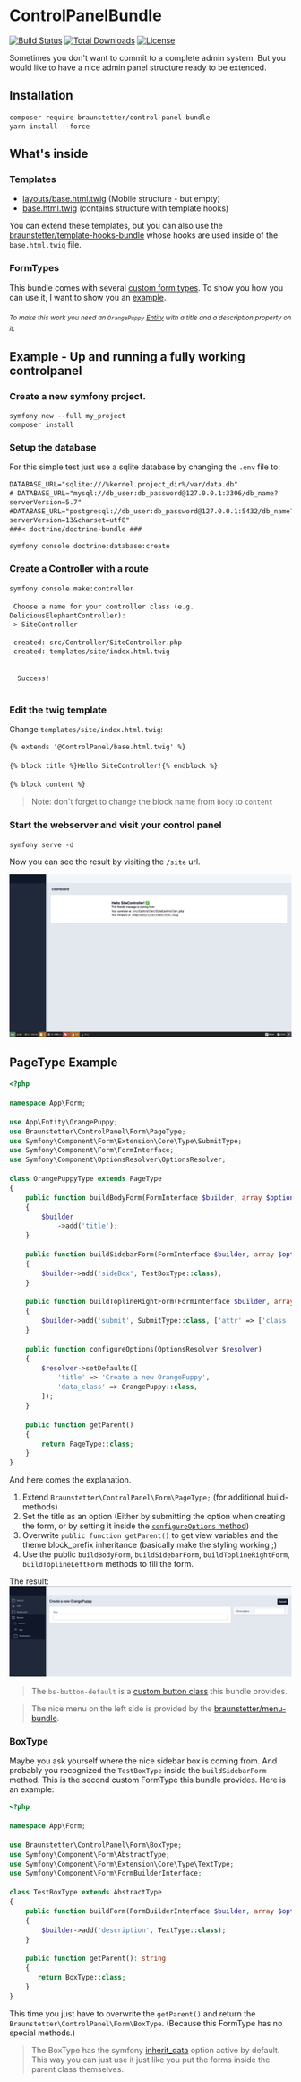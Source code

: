 # ControlPanelBundle

[![Build Status](https://app.travis-ci.com/Braunstetter/ControlPanelBundle.svg?branch=main)](https://app.travis-ci.com/Braunstetter/ControlPanelBundle)
[![Total Downloads](http://poser.pugx.org/braunstetter/control-panel-bundle/downloads)](https://packagist.org/packages/braunstetter/control-panel-bundle)
[![License](http://poser.pugx.org/braunstetter/control-panel-bundle/license)](https://packagist.org/packages/braunstetter/control-panel-bundle)

Sometimes you don't want to commit to a complete admin system. But you would like to have a nice admin panel structure
ready to be extended.

## Installation

```shell
composer require braunstetter/control-panel-bundle
yarn install --force
```

## What's inside

### Templates

- [layouts/base.html.twig](Resources/views/layouts/base.html.twig) (Mobile structure - but empty)
- [base.html.twig](Resources/views/base.html.twig) (contains structure with template hooks)

You can extend these templates, but you can also use
the [braunstetter/template-hooks-bundle](https://github.com/Braunstetter/TemplateHooksBundle) whose hooks are used
inside of the `base.html.twig` file.

### FormTypes

This bundle comes with several [custom form types](https://symfony.com/doc/current/form/create_custom_field_type.html).
To show you how you can use it, I want to show you an [example](#pagetype-example).

<sub>_To make this work you need an `OrangePuppy` [Entity](https://symfony.com/doc/current/doctrine.html#creating-an-entity-class) with a title and a description property on it._</sub>


## Example - Up and running a fully working controlpanel

### Create a new symfony project.

```shell
symfony new --full my_project
composer install
```

### Setup the database

For this simple test just use a sqlite database by changing the `.env` file to:

```dotenv
DATABASE_URL="sqlite:///%kernel.project_dir%/var/data.db"
# DATABASE_URL="mysql://db_user:db_password@127.0.0.1:3306/db_name?serverVersion=5.7"
#DATABASE_URL="postgresql://db_user:db_password@127.0.0.1:5432/db_name?serverVersion=13&charset=utf8"
###< doctrine/doctrine-bundle ###
```

````shell
symfony console doctrine:database:create
````

### Create a Controller with a route

```shell
symfony console make:controller

 Choose a name for your controller class (e.g. DeliciousElephantController):
 > SiteController

 created: src/Controller/SiteController.php
 created: templates/site/index.html.twig

           
  Success! 
           

```

### Edit the twig template

Change `templates/site/index.html.twig`:

```html
{% extends '@ControlPanel/base.html.twig' %}

{% block title %}Hello SiteController!{% endblock %}

{% block content %}
```

> Note: don't forget to change the block name from `body` to `content`

### Start the webserver and visit your control panel

```shell
symfony serve -d
```

Now you can see the result by visiting the `/site` url.

![Empty control panel](docs/images/empty_control_panel.png)


## PageType Example

```php
<?php

namespace App\Form;

use App\Entity\OrangePuppy;
use Braunstetter\ControlPanel\Form\PageType;
use Symfony\Component\Form\Extension\Core\Type\SubmitType;
use Symfony\Component\Form\FormInterface;
use Symfony\Component\OptionsResolver\OptionsResolver;

class OrangePuppyType extends PageType
{
    public function buildBodyForm(FormInterface $builder, array $options)
    {
        $builder
            ->add('title');
    }

    public function buildSidebarForm(FormInterface $builder, array $options)
    {
        $builder->add('sideBox', TestBoxType::class);
    }

    public function buildToplineRightForm(FormInterface $builder, array $options)
    {
        $builder->add('submit', SubmitType::class, ['attr' => ['class' => 'bs-button-default']]);
    }

    public function configureOptions(OptionsResolver $resolver)
    {
        $resolver->setDefaults([
            'title' => 'Create a new OrangePuppy',
            'data_class' => OrangePuppy::class,
        ]);
    }

    public function getParent()
    {
        return PageType::class;
    }
}
```

And here comes the explanation.

1. Extend `Braunstetter\ControlPanel\Form\PageType;` (for additional build-methods)
2. Set the title as an option (Either by submitting the option when creating the form, or by setting it inside
   the [`configureOptions` method](https://symfony.com/doc/current/forms.html#passing-options-to-forms))
3. Overwrite `public function getParent()` to get view variables and the theme block_prefix inheritance (basically make
   the styling working ;)
4. Use the public `buildBodyForm`, `buildSidebarForm`, `buildToplineRightForm`, `buildToplineLeftForm` methods to fill
   the form.

The result:
![page form result](./docs/images/page_form_result.png)

> The `bs-button-default` is a [custom button class](src/Resources/assets/css/elements/buttons.css) this bundle provides.

> The nice menu on the left side is provided by the [braunstetter/menu-bundle](https://github.com/Braunstetter/menu-bundle).
 

### BoxType

Maybe you ask yourself where the nice sidebar box is coming from. And probably you recognized the `TestBoxType` inside the `buildSidebarForm` method.
This is the second custom FormType this bundle provides. Here is an example:

```php
<?php

namespace App\Form;

use Braunstetter\ControlPanel\Form\BoxType;
use Symfony\Component\Form\AbstractType;
use Symfony\Component\Form\Extension\Core\Type\TextType;
use Symfony\Component\Form\FormBuilderInterface;

class TestBoxType extends AbstractType
{
    public function buildForm(FormBuilderInterface $builder, array $options)
    {
        $builder->add('description', TextType::class);
    }

    public function getParent(): string
    {
       return BoxType::class;
    }
}
```

This time you just have to overwrite the `getParent()` and return the `Braunstetter\ControlPanel\Form\BoxType`. (Because this FormType has no special methods.)

> The BoxType has the symfony [inherit_data](https://symfony.com/doc/current/form/inherit_data_option.html) option active by default. This way you can just use it just like you put the forms inside the parent class themselves.
